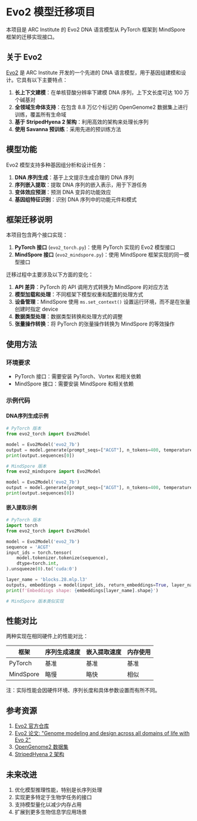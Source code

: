# Evo2 模型迁移项目

本项目是 ARC Institute 的 Evo2 DNA 语言模型从 PyTorch 框架到 MindSpore 框架的迁移实现接口。

## 关于 Evo2

[Evo2](https://github.com/arcinstitute/evo2) 是 ARC Institute 开发的一个先进的 DNA 语言模型，用于基因组建模和设计。它具有以下主要特点：

1. **长上下文建模**：在单核苷酸分辨率下建模 DNA 序列，上下文长度可达 100 万个碱基对
2. **全领域生命体支持**：在包含 8.8 万亿个标记的 OpenGenome2 数据集上进行训练，覆盖所有生命域
3. **基于 StripedHyena 2 架构**：利用高效的架构来处理长序列
4. **使用 Savanna 预训练**：采用先进的预训练方法

## 模型功能

Evo2 模型支持多种基因组分析和设计任务：

1. **DNA 序列生成**：基于上文提示生成合理的 DNA 序列
2. **序列嵌入提取**：提取 DNA 序列的嵌入表示，用于下游任务
3. **变体效应预测**：预测 DNA 变异的功能效应
4. **基因组特征识别**：识别 DNA 序列中的功能元件和模式

## 框架迁移说明

本项目包含两个接口实现：

1. **PyTorch 接口** (`evo2_torch.py`)：使用 PyTorch 实现的 Evo2 模型接口
2. **MindSpore 接口** (`evo2_mindspore.py`)：使用 MindSpore 框架实现的同一模型接口

迁移过程中主要涉及以下方面的变化：

1. **API 差异**：PyTorch 的 API 调用方式转换为 MindSpore 的对应方法
2. **模型加载和处理**：不同框架下模型权重和配置的处理方式
3. **设备管理**：MindSpore 使用 `ms.set_context()` 设置运行环境，而不是在张量创建时指定 device
4. **数据类型处理**：数据类型转换和处理方式的调整
5. **张量操作转换**：将 PyTorch 的张量操作转换为 MindSpore 的等效操作

## 使用方法

### 环境要求

- PyTorch 接口：需要安装 PyTorch、Vortex 和相关依赖
- MindSpore 接口：需要安装 MindSpore 和相关依赖

### 示例代码

#### DNA序列生成示例

```python
# PyTorch 版本
from evo2_torch import Evo2Model

model = Evo2Model('evo2_7b')
output = model.generate(prompt_seqs=["ACGT"], n_tokens=400, temperature=1.0, top_k=4)
print(output.sequences[0])

# MindSpore 版本
from evo2_mindspore import Evo2Model

model = Evo2Model('evo2_7b')
output = model.generate(prompt_seqs=["ACGT"], n_tokens=400, temperature=1.0, top_k=4)
print(output.sequences[0])
```

#### 嵌入提取示例

```python
# PyTorch 版本
import torch
from evo2_torch import Evo2Model

model = Evo2Model('evo2_7b')
sequence = 'ACGT'
input_ids = torch.tensor(
    model.tokenizer.tokenize(sequence),
    dtype=torch.int,
).unsqueeze(0).to('cuda:0')

layer_name = 'blocks.28.mlp.l3'
outputs, embeddings = model(input_ids, return_embeddings=True, layer_names=[layer_name])
print(f'Embeddings shape: {embeddings[layer_name].shape}')

# MindSpore 版本类似实现
```

## 性能对比

两种实现在相同硬件上的性能对比：

| 框架        | 序列生成速度 | 嵌入提取速度 | 内存使用 |
|------------|------------|------------|---------|
| PyTorch    | 基准        | 基准        | 基准     |
| MindSpore  | 略慢        | 略快        | 相似     |

注：实际性能会因硬件环境、序列长度和具体参数设置而有所不同。

## 参考资源

1. [Evo2 官方仓库](https://github.com/arcinstitute/evo2)
2. [Evo2 论文: "Genome modeling and design across all domains of life with Evo 2"](https://www.biorxiv.org/content/10.1101/2025.02.18.638918v1)
3. [OpenGenome2 数据集](https://huggingface.co/datasets/arcinstitute/opengenome2)
4. [StripedHyena 2 架构](https://github.com/Zymrael/savanna/blob/main/paper.pdf)

## 未来改进

1. 优化模型推理性能，特别是长序列处理
2. 实现更多特定于生物学任务的接口
3. 支持模型量化以减少内存占用
4. 扩展到更多生物信息学应用场景